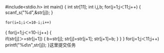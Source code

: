 #include<stdio.h>
int main()
{
    int str[11];
    int i,j,b;
    for(j=1;j＜11;j++)
  {
        scanf_s("%d",&str[j]);
  }

    for(i=1;i＜=10-i;i++)
  {
        for(j=1;j＜=10-i;j++)
      {            
            if(str[j]＞=str[j+1])
           {
            b=str[j];
            str[j]=str[j+1];
            str[j+1]=b;
           }
      }
  }
  for(j=1;j＜11;j++)
  printf("%d\n",str[j]);
}这里提交任务
